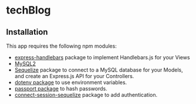 # techBlog

## Installation

This app requires the following npm modules:

* [express-handlebars](https://www.npmjs.com/package/express-handlebars) package to implement Handlebars.js for your Views 
* [MySQL2](https://www.npmjs.com/package/mysql2)
* [Sequelize](https://www.npmjs.com/package/sequelize) package to connect to a MySQL database for your Models, and create an Express.js API for your Controllers.
* [dotenv package](https://www.npmjs.com/package/dotenv) to use environment variables.
* [passport package](https://www.npmjs.com/package/passport) to hash passwords. 
* [connect-session-sequelize](https://www.npmjs.com/package/connect-session-sequelize) package to add authentication.

